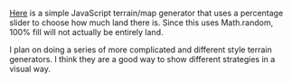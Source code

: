 [Here](https://quadriplanar.github.io/examples/terrain/percent/percentage%20gen.html) is a simple JavaScript terrain/map generator that uses a percentage slider to choose how much land there is. Since this uses Math.random, 100% fill will not actually be entirely land.

I plan on doing a series of more complicated and different style terrain generators. I think they are a good way to show different strategies in a visual way.
